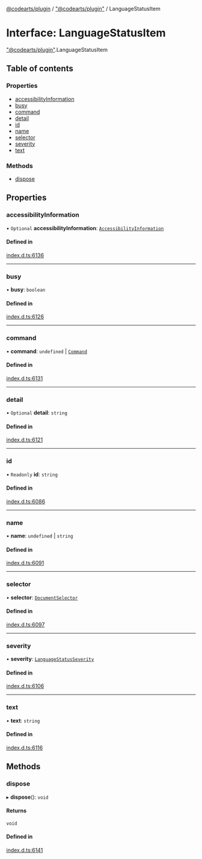 [@codearts/plugin](../README.md) / ["@codearts/plugin"](../modules/_codearts_plugin_.md) / LanguageStatusItem

# Interface: LanguageStatusItem

["@codearts/plugin"](../modules/_codearts_plugin_.md).LanguageStatusItem

## Table of contents

### Properties

- [accessibilityInformation](codearts_plugin_.LanguageStatusItem.md#accessibilityinformation)
- [busy](codearts_plugin_.LanguageStatusItem.md#busy)
- [command](codearts_plugin_.LanguageStatusItem.md#command)
- [detail](codearts_plugin_.LanguageStatusItem.md#detail)
- [id](codearts_plugin_.LanguageStatusItem.md#id)
- [name](codearts_plugin_.LanguageStatusItem.md#name)
- [selector](codearts_plugin_.LanguageStatusItem.md#selector)
- [severity](codearts_plugin_.LanguageStatusItem.md#severity)
- [text](codearts_plugin_.LanguageStatusItem.md#text)

### Methods

- [dispose](codearts_plugin_.LanguageStatusItem.md#dispose)

## Properties

### accessibilityInformation

• `Optional` **accessibilityInformation**: [`AccessibilityInformation`](codearts_plugin_.AccessibilityInformation.md)

#### Defined in

[index.d.ts:6136](https://github.com/huaweicloud/cloudide-plugin-api/blob/84e382d/index.d.ts#L6136)

___

### busy

• **busy**: `boolean`

#### Defined in

[index.d.ts:6126](https://github.com/huaweicloud/cloudide-plugin-api/blob/84e382d/index.d.ts#L6126)

___

### command

• **command**: `undefined` \| [`Command`](codearts_plugin_.Command.md)

#### Defined in

[index.d.ts:6131](https://github.com/huaweicloud/cloudide-plugin-api/blob/84e382d/index.d.ts#L6131)

___

### detail

• `Optional` **detail**: `string`

#### Defined in

[index.d.ts:6121](https://github.com/huaweicloud/cloudide-plugin-api/blob/84e382d/index.d.ts#L6121)

___

### id

• `Readonly` **id**: `string`

#### Defined in

[index.d.ts:6086](https://github.com/huaweicloud/cloudide-plugin-api/blob/84e382d/index.d.ts#L6086)

___

### name

• **name**: `undefined` \| `string`

#### Defined in

[index.d.ts:6091](https://github.com/huaweicloud/cloudide-plugin-api/blob/84e382d/index.d.ts#L6091)

___

### selector

• **selector**: [`DocumentSelector`](../modules/_codearts_plugin_.md#documentselector)

#### Defined in

[index.d.ts:6097](https://github.com/huaweicloud/cloudide-plugin-api/blob/84e382d/index.d.ts#L6097)

___

### severity

• **severity**: [`LanguageStatusSeverity`](../enums/codearts_plugin_.LanguageStatusSeverity.md)

#### Defined in

[index.d.ts:6106](https://github.com/huaweicloud/cloudide-plugin-api/blob/84e382d/index.d.ts#L6106)

___

### text

• **text**: `string`

#### Defined in

[index.d.ts:6116](https://github.com/huaweicloud/cloudide-plugin-api/blob/84e382d/index.d.ts#L6116)

## Methods

### dispose

▸ **dispose**(): `void`

#### Returns

`void`

#### Defined in

[index.d.ts:6141](https://github.com/huaweicloud/cloudide-plugin-api/blob/84e382d/index.d.ts#L6141)

